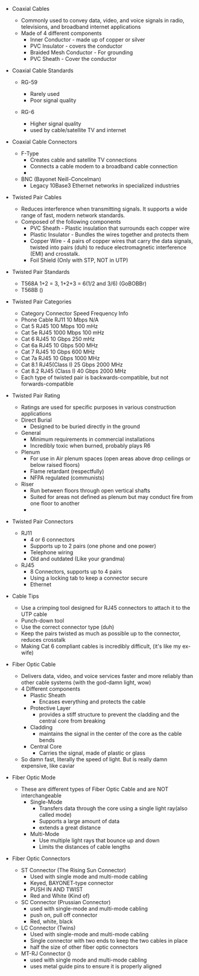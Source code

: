 
- Coaxial Cables
	- Commonly used to convey data, video, and voice signals in radio, televisions, and broadband internet applications 
	- Made of 4 different components
		- Inner Conductor - made up of copper or silver
		- PVC Insulator - covers the conductor 
		- Braided Mesh Conductor - For grounding 
		- PVC Sheath - Cover the conductor 

- Coaxial Cable Standards 
	- RG-59 
		- Rarely used
		- Poor signal quality
	
	- RG-6 
		- Higher signal quality 
		- used by cable/satellite TV and internet 

- Coaxial Cable Connectors 
	- F-Type
		- Creates cable and satellite TV connections 
		- Connects a cable modem to a broadband cable connection 
		- 
	- BNC (Bayonet Neill-Concelman) 
		- Legacy 10Base3 Ethernet networks in specialized industries


- Twisted Pair Cables
	- Reduces interference when transmitting signals. It supports a wide range of fast, modern network standards.
	- Composed of the following components 
		- PVC Sheath - Plastic insulation that surrounds each copper wire 
		- Plastic Insulator - Bundles the wires together and protects them
		- Copper Wire - 4 pairs of copper wires that carry the data signals, twisted into pairs (duh) to reduce electromagnetic interference (EMI) and crosstalk.
		- Foil Shield (Only with STP, NOT in UTP)

- Twisted Pair Standards 
	- T568A 1+2 = 3, 1+2+3 = 6(1/2 and 3/6) (GoBOBBr)
	- T568B ()

- Twisted Pair Categories
	- Category        Connector            Speed          Frequency             Info 
	- Phone Cable       RJ11                10 Mbps           N/A
	- Cat 5                  RJ45               100 Mbps         100 mHz
	- Cat 5e               RJ45                1000 Mbps       100 mHz      
	- Cat 6                 RJ45                 10 Gbps           250 mHz
	- Cat 6a               RJ45                10 Gbps            500 MHz 
	- Cat 7                RJ45                  10 Gbps           600 MHz 
	- Cat 7a              RJ45                   10 Gbps          1000 MHz
	- Cat 8.1             RJ45(Class I)       25 Gbps          2000 MHz 
	- Cat 8.2            RJ45 (Class I)       40 Gbps          2000 MHz 
	- Each type of twisted pair is backwards-compatible, but not forwards-compatible

- Twisted Pair Rating 
	- Ratings are used for specific purposes in various construction applications
	- Direct Burial 
		- Designed to be buried directly in the ground
	- General
		- Minimum requirements in commercial installations
		- Incredibly toxic when burned, probably plays R6
	- Plenum 
		- For use in Air plenum spaces (open areas above drop ceilings or below raised floors)
		- Flame retardant (respectfully)
		- NFPA regulated (communists)
	- Riser 
		- Run between floors through open vertical shafts
		- Suited for areas not defined as plenum but may conduct fire from one floor to another 
		- 

- Twisted Pair Connectors 
	- RJ11 
		- 4 or 6 connectors
		- Supports up to 2 pairs (one phone and one power)
		- Telephone wiring
		- Old and outdated (Like your grandma) 
	- RJ45
		- 8 Connectors, supports up to 4 pairs
		- Using a locking tab to keep a connector secure
		- Ethernet 

- Cable Tips 
	- Use a crimping tool designed for RJ45 connectors to attach it to the UTP cable 
	- Punch-down tool
	- Use the correct connector type (duh)
	- Keep the pairs twisted as much as possible up to the connector, reduces crosstalk
	- Making Cat 6 compliant cables is incredibly difficult, (it's like my ex-wife)


- Fiber Optic Cable 
	- Delivers data, video, and voice services faster and more reliably than other cable systems (with the god-damn light, wow)
	- 4 Different components
		- Plastic Sheath
			- Encases everything and protects the cable
		- Protective Layer
			- provides a stiff structure to prevent the cladding and the central core from breaking 
		- Cladding
			- maintains the signal in the center of the core as the cable bends 
		- Central Core
			- Carries the signal, made of plastic or glass 
	- So damn fast, literally the speed of light. But is really damn expensive, like caviar 

- Fiber Optic Mode
	- These are different types of Fiber Optic Cable and are NOT interchangeable
		- Single-Mode
			- Transfers data through the core using a single light ray(also called mode)
			- Supports a large amount of data
			- extends a great distance 
		- Multi-Mode 
			- Use multiple light rays that bounce up and down
			- Limits the distances of cable lengths 

- Fiber Optic Connectors
	- ST Connector (The Rising Sun Connector)
		- Used with single mode and multi-mode cabling
		- Keyed, BAYONET-type connector
		- PUSH IN AND TWIST
		- Red and White (Kind of)
	- SC Connector (Prussian Connector)
		- used with single-mode and multi-mode cabling
		- push on, pull off connector
		- Red, white, black
	- LC Connector (Twins)
		- Used with single-mode and multi-mode cabling
		- Single connector with two ends to keep the two cables in place
		- half the size of other fiber optic connectors
	- MT-RJ Connector ()
		- used with single mode and multi-mode cabling 
		- uses metal guide pins to ensure it is properly aligned 

